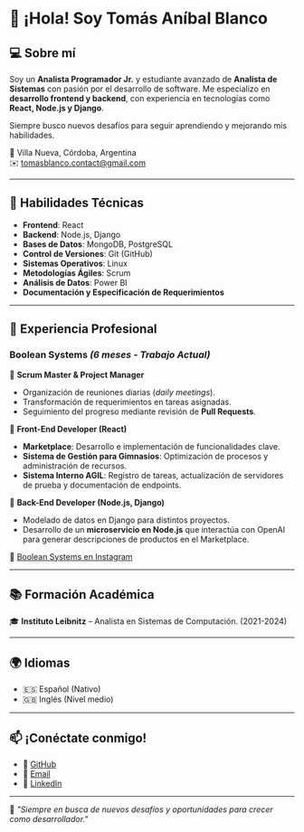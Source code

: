 # 👋 ¡Hola! Soy Tomás Aníbal Blanco  

## 💻 Sobre mí  
Soy un **Analista Programador Jr.** y estudiante avanzado de **Analista de Sistemas** con pasión por el desarrollo de software. Me especializo en **desarrollo frontend y backend**, con experiencia en tecnologías como **React, Node.js y Django**.  

Siempre busco nuevos desafíos para seguir aprendiendo y mejorando mis habilidades.  

📍 Villa Nueva, Córdoba, Argentina  
✉️ [tomasblanco.contact@gmail.com](mailto:tomasblanco.contact@gmail.com)  

---

## 🚀 Habilidades Técnicas  

- **Frontend**: React  
- **Backend**: Node.js, Django  
- **Bases de Datos**: MongoDB, PostgreSQL  
- **Control de Versiones**: Git (GitHub)  
- **Sistemas Operativos**: Linux  
- **Metodologías Ágiles**: Scrum  
- **Análisis de Datos**: Power BI  
- **Documentación y Especificación de Requerimientos**  

---

## 💼 Experiencia Profesional  

### Boolean Systems _(6 meses - Trabajo Actual)_  
📌 **Scrum Master & Project Manager**  
- Organización de reuniones diarias (_daily meetings_).  
- Transformación de requerimientos en tareas asignadas.  
- Seguimiento del progreso mediante revisión de **Pull Requests**.  

📌 **Front-End Developer (React)**  
- **Marketplace**: Desarrollo e implementación de funcionalidades clave.  
- **Sistema de Gestión para Gimnasios**: Optimización de procesos y administración de recursos.  
- **Sistema Interno AGIL**: Registro de tareas, actualización de servidores de prueba y documentación de endpoints.  

📌 **Back-End Developer (Node.js, Django)**  
- Modelado de datos en Django para distintos proyectos.  
- Desarrollo de un **microservicio en Node.js** que interactúa con OpenAI para generar descripciones de productos en el Marketplace.  

🔗 [Boolean Systems en Instagram](https://www.instagram.com/boolean.ok)  

---

## 📚 Formación Académica  

🎓 **Instituto Leibnitz** – Analista en Sistemas de Computación. (2021-2024) 

---

## 🌍 Idiomas  
- 🇪🇸 Español (Nativo)  
- 🇬🇧 Inglés (Nivel medio)  

---

## 📫 ¡Conéctate conmigo!  

- 🔗 [GitHub](https://github.com/yhakkk) 
- 📩 [Email](mailto:tomasblanco.contact@gmail.com)  
- 💼 [LinkedIn](https://www.linkedin.com/in/tomasblanco19/) 

---

🚀 _"Siempre en busca de nuevos desafíos y oportunidades para crecer como desarrollador."_  
